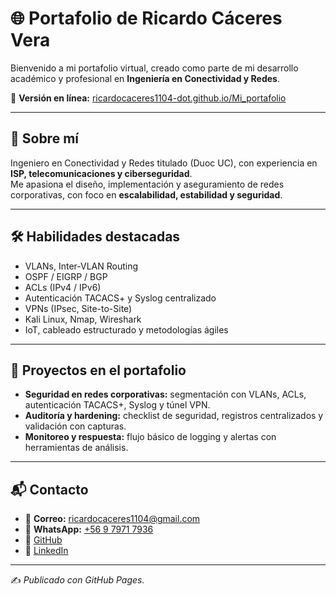 # 🌐 Portafolio de Ricardo Cáceres Vera

Bienvenido a mi portafolio virtual, creado como parte de mi desarrollo académico y profesional en **Ingeniería en Conectividad y Redes**.  

🔗 **Versión en línea:** [ricardocaceres1104-dot.github.io/Mi_portafolio](https://ricardocaceres1104-dot.github.io/Mi_portafolio/)

---

## 🚀 Sobre mí
Ingeniero en Conectividad y Redes titulado (Duoc UC), con experiencia en **ISP, telecomunicaciones y ciberseguridad**.  
Me apasiona el diseño, implementación y aseguramiento de redes corporativas, con foco en **escalabilidad, estabilidad y seguridad**.

---

## 🛠️ Habilidades destacadas
- VLANs, Inter-VLAN Routing  
- OSPF / EIGRP / BGP  
- ACLs (IPv4 / IPv6)  
- Autenticación TACACS+ y Syslog centralizado  
- VPNs (IPsec, Site-to-Site)  
- Kali Linux, Nmap, Wireshark  
- IoT, cableado estructurado y metodologías ágiles  

---

## 📂 Proyectos en el portafolio
- **Seguridad en redes corporativas:** segmentación con VLANs, ACLs, autenticación TACACS+, Syslog y túnel VPN.  
- **Auditoría y hardening:** checklist de seguridad, registros centralizados y validación con capturas.  
- **Monitoreo y respuesta:** flujo básico de logging y alertas con herramientas de análisis.  

---

## 📬 Contacto
- 📧 **Correo:** ricardocaceres1104@gmail.com  
- 📱 **WhatsApp:** [+56 9 7971 7936](https://wa.me/56979717936)  
- 🐙 [GitHub](https://github.com/ricardocaceres1104-dot)  
- 💼 [LinkedIn](https://linkedin.com)  

---

✍️ *Publicado con GitHub Pages.*
